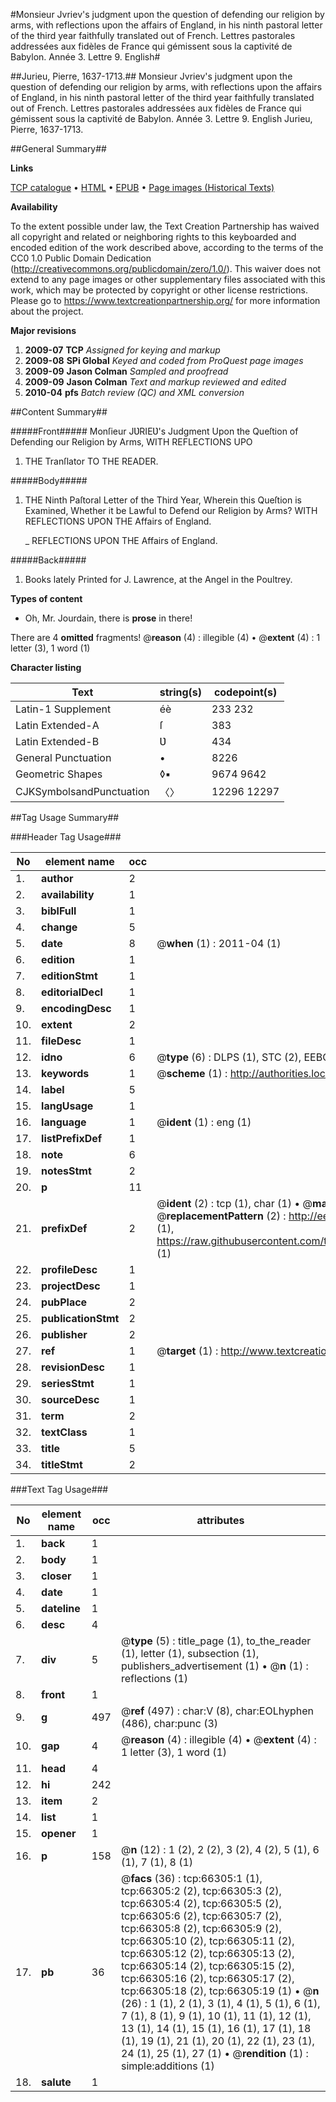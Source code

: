 #Monsieur Jvriev's judgment upon the question of defending our religion by arms, with reflections upon the affairs of England, in his ninth pastoral letter of the third year faithfully translated out of French. Lettres pastorales addressées aux fidèles de France qui gémissent sous la captivité de Babylon. Année 3. Lettre 9. English#

##Jurieu, Pierre, 1637-1713.##
Monsieur Jvriev's judgment upon the question of defending our religion by arms, with reflections upon the affairs of England, in his ninth pastoral letter of the third year faithfully translated out of French.
Lettres pastorales addressées aux fidèles de France qui gémissent sous la captivité de Babylon. Année 3. Lettre 9. English
Jurieu, Pierre, 1637-1713.

##General Summary##

**Links**

[TCP catalogue](http://www.ota.ox.ac.uk/tcp/)  • 
[HTML](http://tei.it.ox.ac.uk/tcp/Texts-HTML/free/A46/A46363.html)  • 
[EPUB](http://tei.it.ox.ac.uk/tcp/Texts-EPUB/free/A46/A46363.epub) • 
[Page images (Historical Texts)](https://historicaltexts.jisc.ac.uk/eebo-12724880e)

**Availability**

To the extent possible under law, the Text Creation Partnership has waived all copyright and related or neighboring rights to this keyboarded and encoded edition of the work described above, according to the terms of the CC0 1.0 Public Domain Dedication (http://creativecommons.org/publicdomain/zero/1.0/). This waiver does not extend to any page images or other supplementary files associated with this work, which may be protected by copyright or other license restrictions. Please go to https://www.textcreationpartnership.org/ for more information about the project.

**Major revisions**

1. __2009-07__ __TCP__ *Assigned for keying and markup*
1. __2009-08__ __SPi Global__ *Keyed and coded from ProQuest page images*
1. __2009-09__ __Jason Colman__ *Sampled and proofread*
1. __2009-09__ __Jason Colman__ *Text and markup reviewed and edited*
1. __2010-04__ __pfs__ *Batch review (QC) and XML conversion*

##Content Summary##

#####Front#####
Monſieur JƲRIEƲ's Judgment Upon the Queſtion of Defending our Religion by Arms, WITH REFLECTIONS UPO
1. THE Tranſlator TO THE READER.

#####Body#####

1. THE Ninth Paſtoral Letter of the Third Year, Wherein this Queſtion is Examined, Whether it be Lawful to Defend our Religion by Arms? WITH REFLECTIONS UPON THE Affairs of England.

    _ REFLECTIONS UPON THE Affairs of England.

#####Back#####

1. Books lately Printed for J. Lawrence, at the Angel in the Poultrey.

**Types of content**

  * Oh, Mr. Jourdain, there is **prose** in there!

There are 4 **omitted** fragments! 
 @__reason__ (4) : illegible (4)  •  @__extent__ (4) : 1 letter (3), 1 word (1)

**Character listing**


|Text|string(s)|codepoint(s)|
|---|---|---|
|Latin-1 Supplement|éè|233 232|
|Latin Extended-A|ſ|383|
|Latin Extended-B|Ʋ|434|
|General Punctuation|•|8226|
|Geometric Shapes|◊▪|9674 9642|
|CJKSymbolsandPunctuation|〈〉|12296 12297|

##Tag Usage Summary##

###Header Tag Usage###

|No|element name|occ|attributes|
|---|---|---|---|
|1.|__author__|2||
|2.|__availability__|1||
|3.|__biblFull__|1||
|4.|__change__|5||
|5.|__date__|8| @__when__ (1) : 2011-04 (1)|
|6.|__edition__|1||
|7.|__editionStmt__|1||
|8.|__editorialDecl__|1||
|9.|__encodingDesc__|1||
|10.|__extent__|2||
|11.|__fileDesc__|1||
|12.|__idno__|6| @__type__ (6) : DLPS (1), STC (2), EEBO-CITATION (1), OCLC (1), VID (1)|
|13.|__keywords__|1| @__scheme__ (1) : http://authorities.loc.gov/ (1)|
|14.|__label__|5||
|15.|__langUsage__|1||
|16.|__language__|1| @__ident__ (1) : eng (1)|
|17.|__listPrefixDef__|1||
|18.|__note__|6||
|19.|__notesStmt__|2||
|20.|__p__|11||
|21.|__prefixDef__|2| @__ident__ (2) : tcp (1), char (1)  •  @__matchPattern__ (2) : ([0-9\-]+):([0-9IVX]+) (1), (.+) (1)  •  @__replacementPattern__ (2) : http://eebo.chadwyck.com/downloadtiff?vid=$1&page=$2 (1), https://raw.githubusercontent.com/textcreationpartnership/Texts/master/tcpchars.xml#$1 (1)|
|22.|__profileDesc__|1||
|23.|__projectDesc__|1||
|24.|__pubPlace__|2||
|25.|__publicationStmt__|2||
|26.|__publisher__|2||
|27.|__ref__|1| @__target__ (1) : http://www.textcreationpartnership.org/docs/. (1)|
|28.|__revisionDesc__|1||
|29.|__seriesStmt__|1||
|30.|__sourceDesc__|1||
|31.|__term__|2||
|32.|__textClass__|1||
|33.|__title__|5||
|34.|__titleStmt__|2||


###Text Tag Usage###

|No|element name|occ|attributes|
|---|---|---|---|
|1.|__back__|1||
|2.|__body__|1||
|3.|__closer__|1||
|4.|__date__|1||
|5.|__dateline__|1||
|6.|__desc__|4||
|7.|__div__|5| @__type__ (5) : title_page (1), to_the_reader (1), letter (1), subsection (1), publishers_advertisement (1)  •  @__n__ (1) : reflections (1)|
|8.|__front__|1||
|9.|__g__|497| @__ref__ (497) : char:V (8), char:EOLhyphen (486), char:punc (3)|
|10.|__gap__|4| @__reason__ (4) : illegible (4)  •  @__extent__ (4) : 1 letter (3), 1 word (1)|
|11.|__head__|4||
|12.|__hi__|242||
|13.|__item__|2||
|14.|__list__|1||
|15.|__opener__|1||
|16.|__p__|158| @__n__ (12) : 1 (2), 2 (2), 3 (2), 4 (2), 5 (1), 6 (1), 7 (1), 8 (1)|
|17.|__pb__|36| @__facs__ (36) : tcp:66305:1 (1), tcp:66305:2 (2), tcp:66305:3 (2), tcp:66305:4 (2), tcp:66305:5 (2), tcp:66305:6 (2), tcp:66305:7 (2), tcp:66305:8 (2), tcp:66305:9 (2), tcp:66305:10 (2), tcp:66305:11 (2), tcp:66305:12 (2), tcp:66305:13 (2), tcp:66305:14 (2), tcp:66305:15 (2), tcp:66305:16 (2), tcp:66305:17 (2), tcp:66305:18 (2), tcp:66305:19 (1)  •  @__n__ (26) : 1 (1), 2 (1), 3 (1), 4 (1), 5 (1), 6 (1), 7 (1), 8 (1), 9 (1), 10 (1), 11 (1), 12 (1), 13 (1), 14 (1), 15 (1), 16 (1), 17 (1), 18 (1), 19 (1), 21 (1), 20 (1), 22 (1), 23 (1), 24 (1), 25 (1), 27 (1)  •  @__rendition__ (1) : simple:additions (1)|
|18.|__salute__|1||
